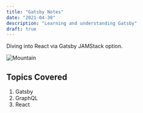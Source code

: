 ```yaml
---
title: "Gatsby Notes"
date: "2021-04-30"
description: "Learning and understanding Gatsby"
draft: true
---
```


Diving into React via Gatsby JAMStack option.

![Mountain](./mountain.jpg)

## Topics Covered

1. Gatsby
2. GraphQL
3. React